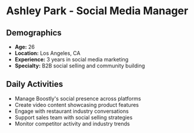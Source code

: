 # Ashley Park - Social Media Manager

## Demographics
- **Age:** 26
- **Location:** Los Angeles, CA
- **Experience:** 3 years in social media marketing
- **Specialty:** B2B social selling and community building

## Daily Activities
- Manage Boostly's social presence across platforms
- Create video content showcasing product features
- Engage with restaurant industry conversations
- Support sales team with social selling strategies
- Monitor competitor activity and industry trends